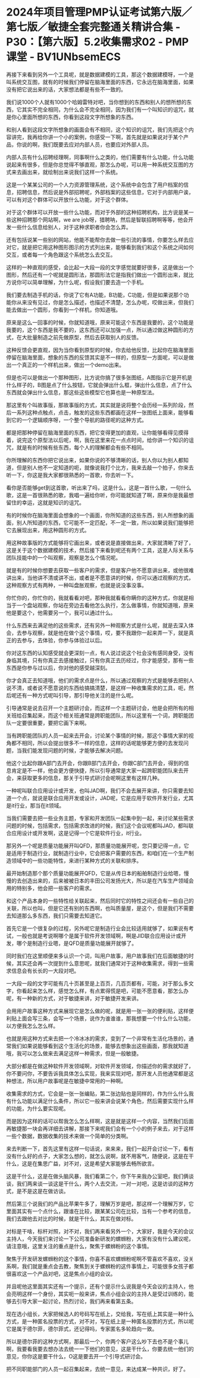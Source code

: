 # 2024年项目管理PMP认证考试第六版／第七版／敏捷全套完整通关精讲合集 - P30：【第六版】5.2收集需求02 - PMP课堂 - BV1UNbsemECS

再接下来看到另外一个工具呢，就是数据建模的工具，那这个数据建模呀，一个是叫系统交互图，就有的时候我们停留在脑海里面的东西，它永远在脑海里面，如果没有把它说出来的话，大家想法都是有些不一致的。

我们说1000个人就有1000个哈姆雷特对吧，当你想到的东西和别人的想所想的东西，它其实不完全相同，为什么会不完全相同，因为我们有一个叫知识的诅咒，就是你心里面所想的东西，你看到这段文字所想象的东西。

和别人看到这段文字所想象的画面会有不相同，这个知识的诅咒，我们先把这个内容讲完，我再给你讲一个小的案例，你感受一下啊，首先就是如果说对于某个产品，你说的啊，我们既要去应对内部人员，也要应对外部人员。

内部人员有什么招聘经理啊，同事啊什么之类的，他们需要有什么功能，什么功能说起来有很多，但是你总觉得不够直观，那怎么办呢，可以用一种系统交互图的方式来去画出来，就绘制出来说我们这样一个系统。

这是一个某某公司的一个人力资源管理系统，这个系统中会包含了用户档案的信息，招聘信息，然后说是外部招聘呢，外部档案的这些信息，它对于内部用户诶，可以有对这个群体可以开放什么功能，对于这个群体。

对于这个群体可以开放一些什么功能，而对于外部的这种招聘机构，比方说是某一些这种招聘那个网站啊，we are job呀，猎聘呐，然后是智联招聘啊等等，他会开发一些什么信息给别人，对于这种求职者你会怎么弄。

还有包括说某一些别的网站，他能不能帮你去做一些引流的事情，你要怎么样去应对它，就是把它用这种图形图示的方式列出来，能够看到我们和这个系统之间如何交互，或者每一个角色跟这个系统怎么去交互。

这样的一种直观的感受，会比起一大段一段的文字感觉就要好很多，这是做出一个图形，然后还有一个呢就是圆形法，那圆形法它是指我们做出一个圆形出来，就比方说你可以简单理解，为什么呢，假设我们要去造一个手机。

我们要去制造手机的话，你说了它有A功能，B功能，C功能，但是如果说那个功能你从来没有见过，你是怎么描述，也描述不清楚，怎么办呢，哎做出来，但我们能去做出一个圆形，你看到一个样机，你知道哦。

原来是这么一回事的时候，你就知道哦，原来可能这个东西是我要的，这个功能是我要的，这个东西是我不要的，这东西还可以加强一点，所以通过做这种圆形的方式，在大批量制造之前先做原型，然后去获取别人的反馈。

这种反馈会更直观，因为当你看到原型的时候，你去给他反馈，比起你在脑海里面停留在脑海里面，想象的东西的反馈其实是不一样的，但原型一方面呢，可以是做出一个真正的一个样机出来，做出一个demo出来。

但是也可以是做出一个那种图形，比方说你搞了很多张图纸，A图指示它是开机是什么样子的，B图是点了什么按钮，它就会弹出什么框，弹出什么信息，点了什么东西就会弹出什么信息，那这些这些模型它也算也是一种原型法。

那这里有个叫故事版，那故事版的方式，其实就是说将整个会历经一系列阶段，然后一系列这种点触点，点击，触发的这些东西都画在这样一张图纸上面来，能够看到它的一个逻辑顺序呀，一个整个导航的路径呢的这种方式。

都是把那种停留在脑海里面的东西，把它变得更加的直观，让你能够看得见摸得着，说完这个原型法以后呢，啊，我在这里来花一点点时间，给你讲一个知识的诅咒，就是有的时候有些东西，每个人的理解都会有些不相同。

你所理解的东西你把它说出来，如果你说的不够清晰的话，别人你以为别人都知道，但是别人他不一定知道的呃，就像说我打个比方，我来去敲一个拍子，你来去听一下，你这是我大家都很熟悉的一首歌，你去听一下。

看你是否能够get到这首歌，听出来了吗，这是什么，这是一首什么歌，一句什么歌，这是一首很熟悉的歌，我唱一遍给你听，你可能就知道了啊，原来你是我最想留住的幸运，这就是知识的诅咒。

有的时候你在脑海里面会想象的一个画面，你所知道的这些东西，别人所想象的画面，别人所知道的东西，它可能不一定匹配，不一定一致，所以如果说我们能够把它去展现出来，用这种圆形的方式。

用这种故事版的方式能够将它画出来，或者说是直接做出来，大家就清晰了好了，这是关于这个数据建模的技术，然后接下来看到呢还有两个工具，这是人际关系与团队技能中的一个叫观察，观察是怎么个情况呢。

就是有的时候你想要去获取一些客户的需求，但是客户他不愿意讲出来，或他很难讲出来，当他讲不清或讲不出，或者是不愿意讲的时候，你可以通过观察的方式，这种观察方式有两种，一种叫盘胀观察，也就是说没事没事。

你忙你的，你忙你的，我就看看对吧，那种我就看看你瞒你的这种方式，你就是相当于一个盘站观察，你站在旁边去看他怎么执行，怎么做事情，你就知道哦，原来他是要这个，他需要另一个，我可以通过什么。

什么东西来去满足他的这些需求，还有另外一种观察方式是什么呢，就是去深入体会，去参与观察，就是他在做个这个事情，哎，要不我跟你一起来弄一下，就是真正的去参与，去体验，你参与体验过以后。

你对这东西的认知感受就会更深刻一点，有人说过说这个社会没有感同身受，没有身临其境，只有你真正去感接触过，只有你真正去历经过，你才能感受，那有一些东西是你参与过以后，你对他的感受越深刻。

你才会真正去知道哦，他们的需求点是什么，所以通过观察的方式是能够去把别人说不清，或者说不愿意说的东西给搞搞清楚，是这样一种收集需求的工具，呃，然后呢还有一种方式呢叫引导，那引导他关注的是什么呢。

引导通常是说去召开一个主题研讨会，而这样一个主题研讨会，他是会把所有的相关班给召集起来，而这个相关班通常是跨职能团队，所以这里有一个词，跨职能团队一定要很重要，要把它画下来啊。

当有跨职能团队的人员一起来去开会，讨论某个事情的时候，那这个事情大家的视角都不相同，所以会提出很多不一样的信息，这样的话呢能够更方便的去发现问题，当我们能发现问题的时候，才能够去解决问题。

他这个比起你跟A部门去开会，你跟B部门去开会，你跟C部门去开会，得到的信息肯定是不一样，他会更方便快捷，所以引导通常是大家一起跨职能团队来去开会，来获取更多的信息，那关于引导式研讨会呢啊这里有这样几种。

一种呢叫联合应用设计或开发，也叫JAD啊，我们不会去展开来讲，你只需要去知道一个点，就说是联合应用开发或设计，JAD呢，它是应用于软件开发行业，尤其是it行业，那当在it领域。

当我们需要去把一些业务主题，专家和开发团队一起集中到一起，来讨论某些需求问题的时候，包括需求，包括需求改进的时候，我们这个会议呢都叫JAD，都叫联合应用设计或开发啊，这是记得一个它是软件行业，it行业。

那另外一个呢是质量功能展开叫QFD，那质量功能展开呢，您只要记得一点，它是适用于制造行业，就制造行业中，它会把客户需要的东西，和咱们在一个生产制造领域中的一些功能特性，来进行某种方式的关联和排序。

最开始制造那个那个质量功能展开QFD，它是从传日本的船舶制造行业给嗯，慢慢的去创造出来的，后来被被日本的丰田公司发扬光大，所以是在汽车生产领域会用的特别多，他会把一些客户的需求。

和这个产品本身的一些特性给关联起来，然后同时它的特性之间还会有一些自己的关联，所以也叫，但是它还有别的东西啊，也叫质量屋，是这个，但是我们不需要去知道那么多东西，我们只需要去知道它。

首先它是一个很复杂的过程，另外呢它是制造行业会比较适用就够了，如果说有考试，一般也就是考说啊哪个是属于软件开发领域啊，啊是JID联合应用设计或开发，哪个是制造行业嗯，是QFD是质量功能展开就够了。

同时我们在这里顺便来多认识一个词，叫用户故事，用户故事我们在后面敏捷的时候，其实还会再一次提到什么意思呢，就我们通常对于这种收集需求，得到一些需求信息会有长长的一大段对吧。

一大段一段的文字可能有几十页甚至是上百页，几百页都有，可能，对于那么多文字，你看起来怎么样，感觉怎么样，有点累得慌是吧，可能不愿意看，那怎么办呢，有一种新的方式，对于敏捷来讲，对于敏捷开发来讲。

会用用户故事这种方式来展现它是怎么做的呢，就是用一张一张的便利贴，这样便利贴上面会写三条，会写一个场景，说作为谁谁谁，那我想要一个什么什么功能，以方便我怎么怎么样。

也就是用这种方式来去把一个冷冰冰的需求，变到了一个非常有生活化场景的，通常我们如果说能够看到这个生活化的场景，能够去想象出这些画面，那我就知道哦，我可以怎么做来去满足这样一种需求，但是一般敏捷。

大部分都是在做这种软件开发领域啊，对软件开发领域，你描述你的需求就好了，你不要问你，不要告诉我具体怎么实现，我来实现对吧，那开发人员他通常都是这种想法，所以用户故事呢是在敏捷中常用的一种啊。

收集需求的方式，它会是一张一张编贴，第二张边贴也是同样的，作为什么什么我有什么功能以满足什么条件，所以它一般来讲会说某个角色，然后需要实现什么样的功能，为什么要实现呢。

而是因为这样的话可以帮我怎么怎么样啊，这是就是这样一个内容，当然我们后面再敏捷那一块会再详细去讲解，那接下来呢我们会有一个小的例子来去，对于这样一些个数据，数据收集的技术来做一个简单的分类啊。

来去判断一下，首先这里有这样一句话说，来来来，我们一起开会讨论一下，看有没有什么好的点子，大家怎么想的，就怎么说啊，就不用客气，随便说，这是在干什么，这是在集思广益，对不对，这是希望大家能够去畅所欲言。

这是干什么，这是在做头脑风暴，我们看第二个，你下午来我办公室吧，我们俩谈谈，我们两来谈一谈这是干什么，两个人去交流，一对一对吧，这是访谈的这种方式，是不是这是在做访谈。

然后第三个说我们的产品比苹果牛多了，理解万岁是吧，那这样一个理解万岁，它里面其实有一个点什么，跟谁在比较，跟某某公司在比较，当有一个参考的信息，我们去跟他去对比的时候，就是干什么，其实在做对标。

对标是干啥，标杆对照，对不对，我们再来看另外一个，大家好，我是今天的会议主持人，今天我们来讨论一下公司准备新研发的螺蛳粉，大家有没有什么建议呢，请注意哦，这里关注的重点是什么，聚焦于螺蛳粉的这个事情。

聚焦于开发研发螺蛳粉的这个事情，你喜不喜欢螺蛳粉呢啊不管喜欢不喜欢，没关系啊，我们就是重点会去教，聚焦到关于螺蛳粉的这件事情上，可能很多女孩子都很喜欢这一个产品对吧，这是焦点小组的会议。

并且呢他这里面其实还有一个提示，还有个提示什么说我是今天会议的主持人，他会亮明这样一个身份，其实呃一般来讲，焦点小组会议的主持人是受过训练的，能够去引导大家一起讨论，热烈讨论，我们再来看第五条。

现在选小组长，大家把候选人的号码写在纸上，交给我，写在纸上其实是一种什么方式，是一种匿名投票的方式，对不对，写在纸上是一种匿名投票的方式，所以呢它是属于德尔菲，德尔菲式，还记得吗，专家匿名多轮趋向一致。

所以是德尔菲的这种方式啊，那最后一个，你两个客户这么吵下去也不是个事儿啊，我要看我要去想办法去统一一下他们的意见，这是干什么，你要去统一他们的意见，你你这是要干什么，O这是要去开一个引导式研讨会。

把不同职能部门的人员一起召集起来，去统一意见，来达成某一种共识，好了。